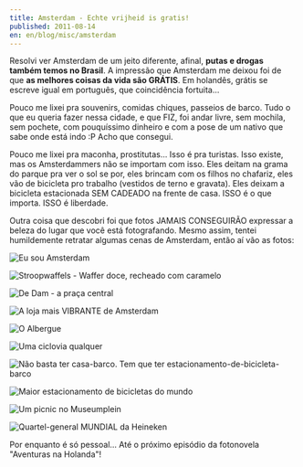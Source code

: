 ```yaml
---
title: Amsterdam - Echte vrijheid is gratis!
published: 2011-08-14
en: en/blog/misc/amsterdam
---
```


Resolvi ver Amsterdam de um jeito diferente, afinal, **putas e drogas também temos no Brasil**.
A impressão que Amsterdam me deixou foi de que **as melhores coisas da vida são GRÁTIS**.
Em holandês, grátis se escreve igual em português, que coincidência fortuita...

Pouco me lixei pra souvenirs, comidas chiques, passeios de barco.
Tudo o que eu queria fazer nessa cidade, e que FIZ, foi andar livre, sem mochila, sem pochete, com pouquíssimo dinheiro e com a pose de um nativo que sabe onde está indo :P Acho que consegui.

Pouco me lixei pra maconha, prostitutas...
Isso é pra turistas.
Isso existe, mas os Amsterdammers não se importam com isso.
Eles deitam na grama do parque pra ver o sol se por, eles brincam com os filhos no chafariz, eles vão de bicicleta pro trabalho (vestidos de terno e gravata).
Eles deixam a bicicleta estacionada SEM CADEADO na frente de casa.
ISSO é o que importa. ISSO é liberdade.

Outra coisa que descobri foi que fotos JAMAIS CONSEGUIRÃO expressar a beleza do lugar que você está fotografando.
Mesmo assim, tentei humildemente retratar algumas cenas de Amsterdam, então aí vão as fotos:

<!--more-->

![Eu sou Amsterdam](/files/imgs/2011-08_08112011885.jpg)

![Stroopwaffels - Waffer doce, recheado com caramelo](/files/imgs/2011-08_08112011887.jpg)

![De Dam - a praça central](/files/imgs/2011-08_08112011891.jpg)

![A loja mais VIBRANTE de Amsterdam](/files/imgs/2011-08_08112011893.jpg)

![O Albergue](/files/imgs/2011-08_08112011895.jpg)

![Uma ciclovia qualquer](/files/imgs/2011-08_08122011897.jpg)

![Não basta ter casa-barco. Tem que ter estacionamento-de-bicicleta-barco](/files/imgs/2011-08_08122011899.jpg)

![Maior estacionamento de bicicletas do mundo](/files/imgs/2011-08_08122011911.jpg)

![Um picnic no Museumplein](/files/imgs/2011-08_ah.jpg)

![Quartel-general MUNDIAL da Heineken](/files/imgs/2011-08_08132011921.jpg)

Por enquanto é só pessoal... Até o próximo episódio da fotonovela "Aventuras na Holanda"!

